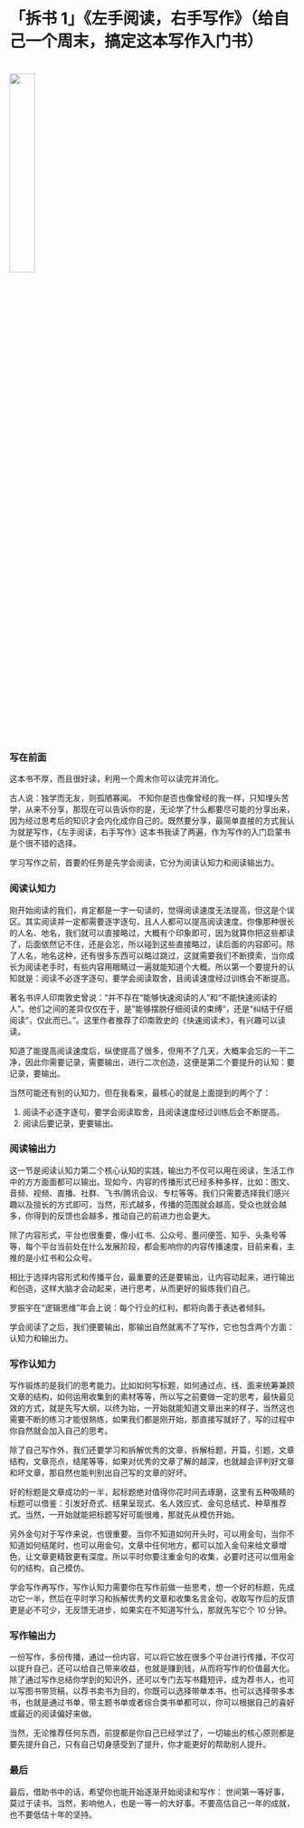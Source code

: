 # 「拆书 1」《左手阅读，右手写作》（给自己一个周末，搞定这本写作入门书）

<!-- ![《左右阅读，右手写作》](images/1.png) -->
<img src="https://img3m0.ddimg.cn/93/24/29649900-1_w_1699516366.jpg" width=30% style="margin: 20px auto 0 auto;">

### 写在前面

这本书不厚，而且很好读，利用一个周末你可以读完并消化。

古人说：独学而无友，则孤陋寡闻。
不知你是否也像曾经的我一样，只知埋头苦学，从来不分享，那现在可以告诉你的是，无论学了什么都要尽可能的分享出来，因为经过思考后的知识才会内化成你自己的。既然要分享，最简单直接的方式我认为就是写作，《左手阅读，右手写作》这本书我读了两遍，作为写作的入门启蒙书是个很不错的选择。

学习写作之前，首要的任务是先学会阅读，它分为阅读认知力和阅读输出力。

### 阅读认知力

刚开始阅读的我们，肯定都是一字一句读的，觉得阅读速度无法提高，但这是个误区。其实阅读并一定都需要逐字逐句，且人人都可以提高阅读速度。你像那种很长的人名、地名，我们就可以直接略过，大概有个印象即可，因为就算你把这些都读了，后面依然记不住，还是会忘，所以碰到这些直接略过，读后面的内容即可。除了人名，地名这种，还有很多东西可以略过跳过，这就需要我们不断摸索，当你成长为阅读老手时，有些内容用眼睛过一遍就能知道个大概。所以第一个要提升的认知就是：阅读不必逐字逐句，要学会阅读取舍，且阅读速度经过训练会不断提高。

著名书评人印南敦史曾说：“并不存在“能够快速阅读的人”和“不能快速阅读的人”。他们之间的差异仅仅在于，是”能够摆脱仔细阅读的束缚“，还是“纠结于仔细阅读”，仅此而已。”。这里作者推荐了印南敦史的《快速阅读术》，有兴趣可以读读。

知道了能提高阅读速度后，纵使提高了很多，但用不了几天，大概率会忘的一干二净，因此你需要记录，需要输出，进行二次创造，这便是第二个要提升的认知：要记录，要输出。

当然可能还有别的认知力，但在我看来，最核心的就是上面提到的两个了：

1. 阅读不必逐字逐句，要学会阅读取舍，且阅读速度经过训练后会不断提高。
2. 阅读后要记录，更要输出。

### 阅读输出力

这一节是阅读认知力第二个核心认知的实践，输出力不仅可以用在阅读，生活工作中的方方面面都可以输出。现如今，内容的传播形式已经多种多样，比如：图文、音频、视频、直播、社群、飞书/腾讯会议、专栏等等。我们只需要选择我们感兴趣以及擅长的方式即可，当然，形式越多，传播的范围就会越高，受众也就会越多，你得到的反馈也会越多，推动自己的前进力也会更大。

除了内容形式，平台也很重要，像小红书、公众号、墨问便签、知乎、头条号等等，每个平台当前处在什么发展阶段，都会影响你的内容传播速度，目前来看，主推的是小红书和公众号。

相比于选择内容形式和传播平台，最重要的还是要输出，让内容动起来，进行输出和创造，这样大脑才会动起来，进行思考，从而更好的锻炼我们自己。

罗振宇在“逻辑思维”年会上说：每个行业的红利，都将向善于表达者倾斜。

学会阅读了之后，我们便要输出，那输出自然就离不了写作，它也包含两个方面：认知力和输出力。

### 写作认知力

写作锻炼的是我们的思考能力。比如如何写标题，如何通过点、线、面来统筹兼顾文章的结构，如何运用收集到的素材等等，所以写之前要做一定的思考，最快最见效的方式，就是先写大纲，以终为始，一开始就能知道文章出来的样子，当然这也需要不断的练习才能很熟练，如果我们都是刚开始，那直接写就好了，写的过程中你自然就会加入自己的思考。

除了自己写作外，我们还要学习和拆解优秀的文章，拆解标题，开篇，引题，文章结构，文章亮点，结尾等等，如果对优秀的文章了解的越深，也就越会评判好文章和坏文章，那自然也能判别出自己写的文章的好坏。

好的标题是文章成功的一半，起标题绝对值得你花时间去琢磨，这里有五种吸睛的标题可以借鉴：引发好奇式、结果呈现式、名人效应式、金句总结式、种草推荐式。当然，一开始就能把标题写好可能很难，那就先从模仿开始。

另外金句对于写作来说，也很重要。当你不知道如何开头时，可以用金句，当你不知道如何结尾时，也可以用金句，文章中任何地方，都可以加入金句来给文章增色，让文章更精致更有深度。所以平时你要注重金句的收集，必要时还可以借用金句的结构，自己模仿。

学会写作再写作，写作认知力需要你在写作前做一些思考，想一个好的标题，先成功它一半，然后在平时学习和拆解优秀的文章和收集名言金句，收取写作后的反馈更是必不可少，无反馈无进步，如果实在不知道写什么，那就先写它个 10 分钟。

### 写作输出力

一份写作，多份传播，通过一份内容，可以将它放在很多个平台进行传播，不仅可以提升自己，还可以给自己带来收益，也就是赚到钱，从而将写作的价值最大化。除了通过写作总结你学到的知识外，还可以专门去写书籍短评，成为荐书人，也可以写图书带货稿，以荐书卖书为目的，你既可以选择带单本书，也可以选择带多本书，也就是通过书单，带主题书单或者综合类书单都可以，你可以根据自己的喜好或最近的阅读偏好来做。

当然，无论推荐任何东西，前提都是你自己已经学过了，一切输出的核心原则都是要先提升自己，只有自己切身感受到了提升，你才能更好的帮助别人提升。

### 最后

最后，借助书中的话，希望你也能开始逐渐开始阅读和写作：
世间第一等好事，莫过于读书。当然，影响他人，也是一等一的大好事。不要高估自己一年的成就，也不要低估十年的坚持。

